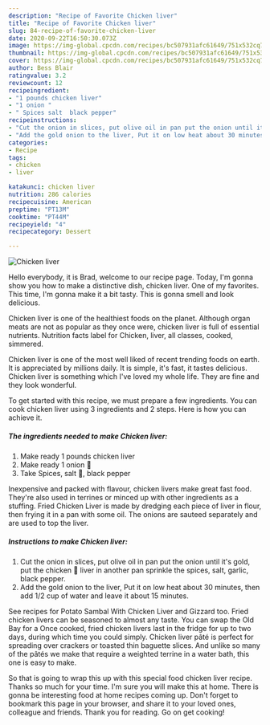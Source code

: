 ```yaml
---
description: "Recipe of Favorite Chicken liver"
title: "Recipe of Favorite Chicken liver"
slug: 84-recipe-of-favorite-chicken-liver
date: 2020-09-22T16:50:30.073Z
image: https://img-global.cpcdn.com/recipes/bc507931afc61649/751x532cq70/chicken-liver-recipe-main-photo.jpg
thumbnail: https://img-global.cpcdn.com/recipes/bc507931afc61649/751x532cq70/chicken-liver-recipe-main-photo.jpg
cover: https://img-global.cpcdn.com/recipes/bc507931afc61649/751x532cq70/chicken-liver-recipe-main-photo.jpg
author: Bess Blair
ratingvalue: 3.2
reviewcount: 12
recipeingredient:
- "1 pounds chicken liver"
- "1 onion "
- " Spices salt  black pepper"
recipeinstructions:
- "Cut the onion in slices, put olive oil in pan put the onion until it&#39;s gold, put the chicken 🐔 liver in another pan sprinkle the spices, salt, garlic, black pepper."
- "Add the gold onion to the liver, Put it on low heat about 30 minutes, then add 1/2 cup of water and leave it about 15 minutes."
categories:
- Recipe
tags:
- chicken
- liver

katakunci: chicken liver 
nutrition: 286 calories
recipecuisine: American
preptime: "PT13M"
cooktime: "PT44M"
recipeyield: "4"
recipecategory: Dessert

---
```



![Chicken liver](https://img-global.cpcdn.com/recipes/bc507931afc61649/751x532cq70/chicken-liver-recipe-main-photo.jpg)

Hello everybody, it is Brad, welcome to our recipe page. Today, I'm gonna show you how to make a distinctive dish, chicken liver. One of my favorites. This time, I'm gonna make it a bit tasty. This is gonna smell and look delicious.

Chicken liver is one of the healthiest foods on the planet. Although organ meats are not as popular as they once were, chicken liver is full of essential nutrients. Nutrition facts label for Chicken, liver, all classes, cooked, simmered.

Chicken liver is one of the most well liked of recent trending foods on earth. It is appreciated by millions daily. It is simple, it's fast, it tastes delicious. Chicken liver is something which I've loved my whole life. They are fine and they look wonderful.


To get started with this recipe, we must prepare a few ingredients. You can cook chicken liver using 3 ingredients and 2 steps. Here is how you can achieve it.

<!--inarticleads1-->

##### The ingredients needed to make Chicken liver:

1. Make ready 1 pounds chicken liver
1. Make ready 1 onion 🌰
1. Take  Spices, salt 🧂, black pepper


Inexpensive and packed with flavour, chicken livers make great fast food. They&#39;re also used in terrines or minced up with other ingredients as a stuffing. Fried Chicken Liver is made by dredging each piece of liver in flour, then frying it in a pan with some oil. The onions are sauteed separately and are used to top the liver. 

<!--inarticleads2-->

##### Instructions to make Chicken liver:

1. Cut the onion in slices, put olive oil in pan put the onion until it&#39;s gold, put the chicken 🐔 liver in another pan sprinkle the spices, salt, garlic, black pepper.
1. Add the gold onion to the liver, Put it on low heat about 30 minutes, then add 1/2 cup of water and leave it about 15 minutes.


See recipes for Potato Sambal With Chicken Liver and Gizzard too. Fried chicken livers can be seasoned to almost any taste. You can swap the Old Bay for a Once cooked, fried chicken livers last in the fridge for up to two days, during which time you could simply. Chicken liver pâté is perfect for spreading over crackers or toasted thin baguette slices. And unlike so many of the pâtés we make that require a weighted terrine in a water bath, this one is easy to make. 

So that is going to wrap this up with this special food chicken liver recipe. Thanks so much for your time. I'm sure you will make this at home. There is gonna be interesting food at home recipes coming up. Don't forget to bookmark this page in your browser, and share it to your loved ones, colleague and friends. Thank you for reading. Go on get cooking!
